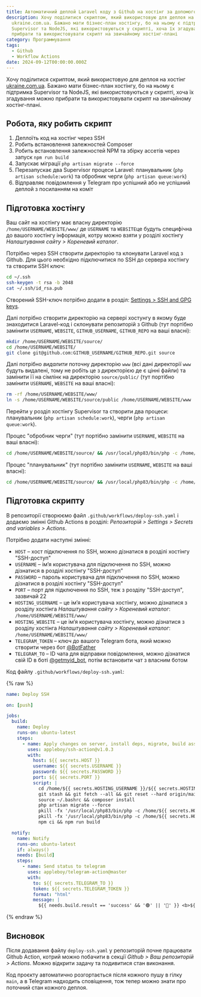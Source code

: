 ```yaml
---
title: Автоматичний деплой Laravel коду з Github на хостінг за допомогою SSH
description: Хочу поділитися скриптом, який використовую для деплоя на хостінг
  ukraine.com.ua. Бажано мати бізнес-план хостінгу, бо на ньому є підтримка
  Supervisor та NodeJS, які використовуються у скрипті, хоча їх згадування можно
  прибрати та використовувати скрипт на звичайному хостінг-плані
category: Программування
tags:
  - Github
  - Workflow Actions
date: 2024-09-12T00:00:00.000Z
---
```

Хочу поділитися скриптом, який використовую для деплоя на хостінг [ukraine.com.ua](https://ukraine.com.ua). Бажано мати бізнес-план хостінгу, бо на ньому є підтримка Supervisor та NodeJS, які використовуються у скрипті, хоча їх згадування можно прибрати та використовувати скрипт на звичайному хостінг-плані.

## Робота, яку робить скрипт

1. Деплоїть код на хостінг через SSH
2. Робить встановлення залежностей Composer
3. Робить встановлення залежностей NPM та збірку ассетів через запуск `npm run build`
4. Запускає міграції `php artisan migrate --force`
5. Перезапускає два Supervisor процеси Laravel: планувальник (`php artisan schedule:work`) та обробник черги (`php artisan queue:work`)
6. Відправляє повідомлення у Telegram про успішний або не успішний деплой з посиланням на коміт

## Підготовка хостінгу

Ваш сайт на хостінгу має власну директорію `/home/USERNAME/WEBSITE/www/` де `USERNAME` та `WEBSITE`це будуть специфічна до вашого хостінгу інформація, котру можно взяти у розділі хостінгу _Налаштування сайту > Кореневий каталог_.

Потрібно через SSH створити директорію та клонувати Laravel код з Github. Для цього необхідно підключитися по SSH до сервера хостінгу та створити SSH ключ:

```bash
cd ~/.ssh
ssh-keygen -t rsa -b 2048
cat ~/.ssh/id_rsa.pub
```

Створений SSH-ключ потрібно додати в розділ: [Settings > SSH and GPG keys](https://github.com/settings/keys).

Далі потрібно створити директорію на сервері хостунгу в якому буде знаходитися Laravel-код і склонувати репозиторій з Github (тут портібно замінити `USERNAME`, `WEBSITE`, `GITHUB_USERNAME`, `GITHUB_REPO` на ваші власні):

```bash
mkdir /home/USERNAME/WEBSITE/source/
cd /home/USERNAME/WEBSITE/
git clone git@github.com:GITHUB_USERNAME/GITHUB_REPO.git source
```

Далі потрібно _видалити_ поточну директорію `www` (всі дані директорії `www` будуть видалені, тому не робіть це з директорією де є цінні файли) та замінити її на сімлінк на директорію `source/public/` (тут портібно замінити `USERNAME`, `WEBSITE` на ваші власні):

```bash
rm -rf /home/USERNAME/WEBSITE/www/
ln -s /home/USERNAME/WEBSITE/source/public /home/USERNAME/WEBSITE/www
```

Перейти у розділ хостінгу Supervisor та створити два процеси: планувальник (`php artisan schedule:work`), черги (`php artisan queue:work`).

Процес "обробник черги" (тут портібно замінити `USERNAME`, `WEBSITE` на ваші власні):

```bash
cd /home/USERNAME/WEBSITE/source/ && /usr/local/php83/bin/php -c /home/krokom/.system/php/www.WEBSITE.ini artisan queue:work
```

Процес "планувальник" (тут портібно замінити `USERNAME`, `WEBSITE` на ваші власні):

```bash
cd /home/USERNAME/WEBSITE/source/ && /usr/local/php83/bin/php -c /home/krokom/.system/php/www.WEBSITE.ini artisan schedule:work
```

## Підготовка скрипту

В репозиторії створюємо файл `.github/workflows/deploy-ssh.yaml` і додаємо змінні Github Actions в розділі: _Репозиторій > Settings > Secrets and variables > Actions_.

Потрібно додати наступні змінні:

* `HOST` – хост підключення по SSH, можно дізнатися в розділі хостінгу "SSH-доступ"
* `USERNAME` – імʼя користувача для підключення по SSH, можно дізнатися в розділі хостінгу "SSH-доступ"
* `PASSWORD` – пароль користувача для підключення по SSH, можно дізнатися в розділі хостінгу "SSH-доступ"
* `PORT` – порт для підключення по SSH, теж з розділу "SSH-доступ", зазвичай 22
* `HOSTING_USERNAME` – це імʼя користувача хостінгу, можно дізнатися з розділу хостінга _Налаштування сайту > Кореневий каталог_: `/home/USERNAME/WEBSITE/www/`
* `HOSTING_WEBSITE` – це імʼя користувача хостінгу, можно дізнатися з розділу хостінга _Налаштування сайту > Кореневий каталог_: `/home/USERNAME/WEBSITE/www/`
* `TELEGRAM_TOKEN` – ключ до вашого Telegram бота, який можно створити через бот [@BotFather](https://t.me/BotFather)
* `TELEGRAM_TO` – ID чата для відправки повідомлення, можно дізнатися свій ID в боті [@getmyid_bot](https://t.me/getmyid_bot), потім встановити чат з власним ботом

Код файлу `.github/workflows/deploy-ssh.yaml`:

{% raw %}
```yaml
name: Deploy SSH

on: [push]

jobs:
  build:
    name: Deploy
    runs-on: ubuntu-latest
    steps:
      - name: Apply changes on server, install deps, migrate, build assets
        uses: appleboy/ssh-action@v1.0.3
        with:
          host: ${{ secrets.HOST }}
          username: ${{ secrets.USERNAME }}
          password: ${{ secrets.PASSWORD }}
          port: ${{ secrets.PORT }}
          script: |
            cd /home/${{ secrets.HOSTING_USERNAME }}/${{ secrets.HOSTING_WEBSITE }}/source
            git stash && git fetch --all && git reset --hard origin/main
            source ~/.bashrc && composer install
            php artisan migrate --force
            pkill -fx '/usr/local/php83/bin/php -c /home/${{ secrets.HOSTING_USERNAME }}/.system/php/www.${{ secrets.HOSTING_WEBSITE }}.ini artisan queue:work'
            pkill -fx '/usr/local/php83/bin/php -c /home/${{ secrets.HOSTING_USERNAME }}/.system/php/www.${{ secrets.HOSTING_WEBSITE }}.ini artisan schedule:work'
            npm ci && npm run build

  notify:
    name: Notify
    runs-on: ubuntu-latest
    if: always()
    needs: [build]
    steps:
      - name: Send status to telegram
        uses: appleboy/telegram-action@master
        with:
          to: ${{ secrets.TELEGRAM_TO }}
          token: ${{ secrets.TELEGRAM_TOKEN }}
          format: "html"
          message: |
            ${{ needs.build.result == 'success' && '🟢' || '🔴' }} <b>${{ needs.build.result }}</b> <a href="https://github.com/${{ github.repository }}/commit/${{github.sha}}">${{ github.event.commits[0].message }}</a> by <a href="https://github.com/${{ github.actor }}">@${{ github.actor }}</a>
```
{% endraw %}

## Висновок

Після додавання файлу `deploy-ssh.yaml` у репозиторій почне працювати Github Action, котрий можно побачити в секції _Github > Ваш репозиторій > Actions_. Можно відкрити задачу та подивитися стан виконання.

Код проєкту автоматично розгортається після кожного пушу в гілку `main`, а в Telegram надходить сповіщення, тож тепер можно знати про поточний стан кожного деплоя.
